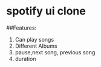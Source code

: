 # spotify ui clone 
 ##Features: 
 1) Can play songs 
 2) Different Albums 
 3) pause,next song, previous song 
 4) duration 
